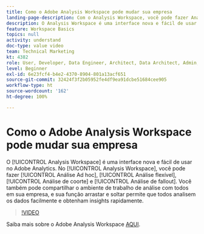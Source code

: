 ```yaml
---
title: Como o Adobe Analysis Workspace pode mudar sua empresa
landing-page-description: Com o Analysis Workspace, você pode fazer Análise ad hoc, Análise flexível, Análise de coorte e Análise de fallout.
description: O Analysis Workspace é uma interface nova e fácil de usar no Adobe Analytics. No Analysis Workspace, você pode fazer Análise Ad hoc, Análise flexível, Análise de coorte e Análise de fallout. Você também pode compartilhar o ambiente de trabalho de análise com todos em sua empresa, e sua função arrastar e soltar permite que todos analisem os dados facilmente e obtenham insights rapidamente.
feature: Workspace Basics
topics: null
activity: understand
doc-type: value video
team: Technical Marketing
kt: 4382
role: User, Developer, Data Engineer, Architect, Data Architect, Admin, Leader
level: Beginner
exl-id: 6e23fcf4-b4e2-4370-8904-801a13acf651
source-git-commit: 32424f3f2b05952fe4df9ea91dcbe51684cee905
workflow-type: ht
source-wordcount: '162'
ht-degree: 100%

---
```


# Como o Adobe Analysis Workspace pode mudar sua empresa

O [!UICONTROL Analysis Workspace] é uma interface nova e fácil de usar no Adobe Analytics. No [!UICONTROL Analysis Workspace], você pode fazer [!UICONTROL Análise Ad hoc], [!UICONTROL Análise flexível], [!UICONTROL Análise de coorte] e [!UICONTROL Análise de fallout]. Você também pode compartilhar o ambiente de trabalho de análise com todos em sua empresa, e sua função arrastar e soltar permite que todos analisem os dados facilmente e obtenham insights rapidamente.

>[!VIDEO](https://video.tv.adobe.com/v/31501/?quality=12)

Saiba mais sobre o Adobe Analysis Workspace [AQUI](https://www.adobe.com/br/analytics/ad-hoc-analysis.html?sdid=T32PLYTV&amp;mv=search).

